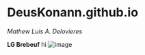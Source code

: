# DeusKonann.github.io
*Mathew Luis A. Delovieres*

**LG Brebeuf**
hi
![image](https://user-images.githubusercontent.com/122419064/211956120-8b5996a8-d138-4bbc-b769-0f9c1da3733b.png)

